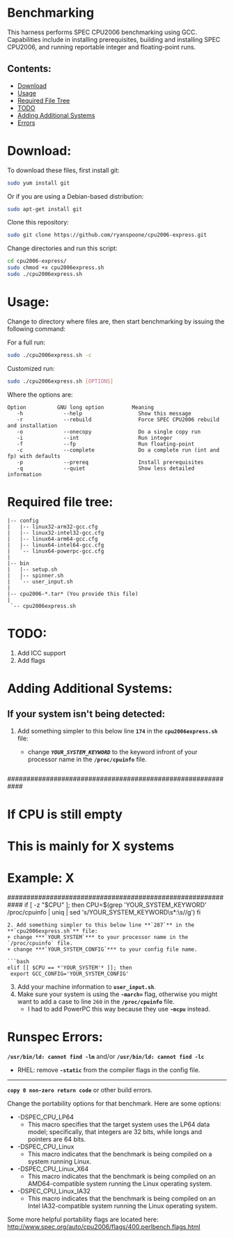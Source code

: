 Benchmarking
============

This harness performs SPEC CPU2006 benchmarking using GCC. Capabilities include in installing prerequisites, building and installing SPEC CPU2006, and running reportable integer and floating-point runs.


Contents:
---------

+ [Download](#download)
+ [Usage](#usage)
+ [Required File Tree](#required-file-tree)
+ [TODO](#todo)
+ [Adding Additional Systems](#adding-additional-systems)
+ [Errors](#runspec-errors)


Download:
=========

To download these files, first install git:

```bash
sudo yum install git
```


Or if you are using a Debian-based distribution:

```bash
sudo apt-get install git
```


Clone this repository:

```bash
sudo git clone https://github.com/ryanspoone/cpu2006-express.git
```

Change directories and run this script:

```bash
cd cpu2006-express/
sudo chmod +x cpu2006express.sh
sudo ./cpu2006express.sh
```


Usage:
======

Change to directory where files are, then start benchmarking by issuing the following
command:


For a full run:

```bash
sudo ./cpu2006express.sh -c
```

Customized run:

```bash
sudo ./cpu2006express.sh [OPTIONS]
```

Where the options are:

```
Option          GNU long option         Meaning
   -h             --help                  Show this message
   -r             --rebuild               Force SPEC CPU2006 rebuild and installation
   -o             --onecopy               Do a single copy run
   -i             --int                   Run integer
   -f             --fp                    Run floating-point
   -c             --complete              Do a complete run (int and fp) with defaults
   -p             --prereq                Install prerequisites
   -q             --quiet                 Show less detailed information
```


Required file tree:
==================
```
|-- config
|   |-- linux32-arm32-gcc.cfg
|   |-- linux32-intel32-gcc.cfg
|   |-- linux64-arm64-gcc.cfg
|   |-- linux64-intel64-gcc.cfg
|   `-- linux64-powerpc-gcc.cfg
|
|-- bin
|   |-- setup.sh
|   |-- spinner.sh
|   `-- user_input.sh
|
|-- cpu2006-*.tar* (You provide this file)
|
 `-- cpu2006express.sh
```


TODO:
=====

1. Add ICC support
2. Add flags


Adding Additional Systems:
=========================

If your system isn't being detected:
------------------------------------

1. Add something simpler to this below line **`174`** in the **`cpu2006express.sh`** file:
   + change ***`YOUR_SYSTEM_KEYWORD`*** to the keyword infront of your processor name in the **`/proc/cpuinfo`** file.

   ```bash
############################################################
# If CPU is still empty
# This is mainly for X systems
# Example: X
############################################################
if [ -z "$CPU" ]; then
  CPU=$(grep 'YOUR_SYSTEM_KEYWORD' /proc/cpuinfo | uniq | sed 's/YOUR_SYSTEM_KEYWORD\s*:\s//g')
fi
   ```
2. Add something simpler to this below line **`287`** in the **`cpu2006express.sh`** file:
   + change ***`YOUR_SYSTEM`*** to your processor name in the `/proc/cpuinfo` file.
   + change ***`YOUR_SYSTEM_CONFIG`*** to your config file name.

   ```bash
elif [[ $CPU == *'YOUR_SYSTEM'* ]]; then
    export GCC_CONFIG='YOUR_SYSTEM_CONFIG'
   ```
3. Add your machine information to **`user_input.sh`**.
4. Make sure your system is using the **`-march=`** flag, otherwise you might want to add a case to line `260` in the **`/proc/cpuinfo`** file. 
   + I had to add PowerPC this way because they use **`-mcpu`** instead.


Runspec Errors:
===============

**`/usr/bin/ld: cannot find -lm`** and/or **`/usr/bin/ld: cannot find -lc`**

+ RHEL: remove **`-static`** from the compiler flags in the config file.

-------------

**`copy 0 non-zero return code`** or other build errors.

Change the portability options for that benchmark. Here are some options:

+ -DSPEC_CPU_LP64
    + This macro specifies that the target system uses the LP64 data model; specifically, that integers are 32 bits, while longs and pointers are 64 bits.
+ -DSPEC_CPU_Linux
    + This macro indicates that the benchmark is being compiled on a system running Linux.
+ -DSPEC_CPU_Linux_X64
    + This macro indicates that the benchmark is being compiled on an AMD64-compatible system running the Linux operating system.
+ -DSPEC_CPU_Linux_IA32
    + This macro indicates that the benchmark is being compiled on an Intel IA32-compatible system running the Linux operating system.

Some more helpful portability flags are located here: http://www.spec.org/auto/cpu2006/flags/400.perlbench.flags.html
